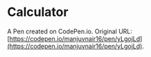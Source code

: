 # Calculator

A Pen created on CodePen.io. Original URL: [https://codepen.io/manjuvnair16/pen/yLgojLd](https://codepen.io/manjuvnair16/pen/yLgojLd).


